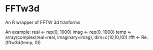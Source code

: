 # FFTw3d
An R wrapper of FFTW 3d tranforms

An example:
  real <- rep(0, 1000)
  imag <- rep(0, 1000)
  temp <- array(complex(real=real, imaginary=imag), dim=c(10,10,10))
  rfft <- Re.(fftw3d(temp, 0))
